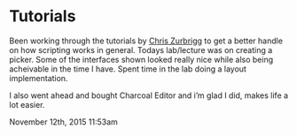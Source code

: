 <h1>Tutorials</h1>
<p>Been working through the tutorials by <a href="http://zurbrigg.com/maya-python/category/beginning-python-for-maya">Chris Zurbrigg</a> to get a better handle on how scripting works in general. Todays lab/lecture was on creating a picker. Some of the interfaces shown looked really nice while also being acheivable in the time I have. Spent time in the lab doing a layout implementation.</p>

<p>I also went ahead and bought Charcoal Editor and i&rsquo;m glad I did, makes life a lot easier.</p>

<div id="footer">
<span id="timestamp"> November 12th, 2015 11:53am </span>
</div>